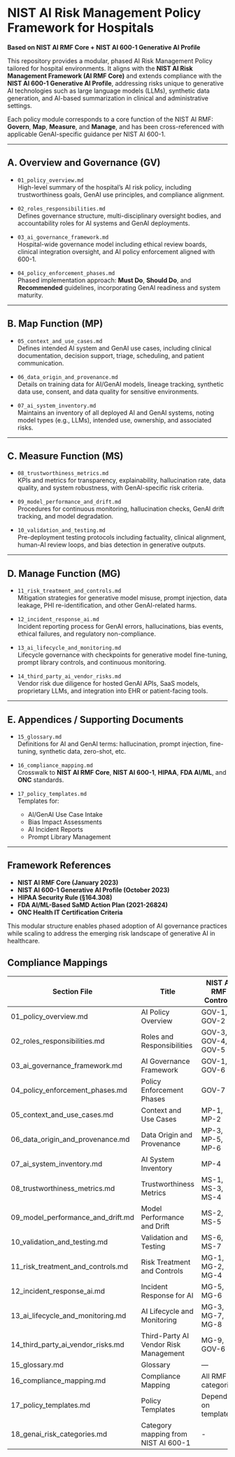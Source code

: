 # NIST AI Risk Management Policy Framework for Hospitals  
**Based on NIST AI RMF Core + NIST AI 600-1 Generative AI Profile**

This repository provides a modular, phased AI Risk Management Policy tailored for hospital environments. It aligns with the **NIST AI Risk Management Framework (AI RMF Core)** and extends compliance with the **NIST AI 600-1 Generative AI Profile**, addressing risks unique to generative AI technologies such as large language models (LLMs), synthetic data generation, and AI-based summarization in clinical and administrative settings.

Each policy module corresponds to a core function of the NIST AI RMF: **Govern**, **Map**, **Measure**, and **Manage**, and has been cross-referenced with applicable GenAI-specific guidance per NIST AI 600-1.

---

## A. Overview and Governance (GV)

- `01_policy_overview.md`  
  High-level summary of the hospital’s AI risk policy, including trustworthiness goals, GenAI use principles, and compliance alignment.

- `02_roles_responsibilities.md`  
  Defines governance structure, multi-disciplinary oversight bodies, and accountability roles for AI systems and GenAI deployments.

- `03_ai_governance_framework.md`  
  Hospital-wide governance model including ethical review boards, clinical integration oversight, and AI policy enforcement aligned with 600-1.

- `04_policy_enforcement_phases.md`  
  Phased implementation approach: **Must Do**, **Should Do**, and **Recommended** guidelines, incorporating GenAI readiness and system maturity.

---

## B. Map Function (MP)

- `05_context_and_use_cases.md`  
  Defines intended AI system and GenAI use cases, including clinical documentation, decision support, triage, scheduling, and patient communication.

- `06_data_origin_and_provenance.md`  
  Details on training data for AI/GenAI models, lineage tracking, synthetic data use, consent, and data quality for sensitive environments.

- `07_ai_system_inventory.md`  
  Maintains an inventory of all deployed AI and GenAI systems, noting model types (e.g., LLMs), intended use, ownership, and associated risks.

---

## C. Measure Function (MS)

- `08_trustworthiness_metrics.md`  
  KPIs and metrics for transparency, explainability, hallucination rate, data quality, and system robustness, with GenAI-specific risk criteria.

- `09_model_performance_and_drift.md`  
  Procedures for continuous monitoring, hallucination checks, GenAI drift tracking, and model degradation.

- `10_validation_and_testing.md`  
  Pre-deployment testing protocols including factuality, clinical alignment, human-AI review loops, and bias detection in generative outputs.

---

## D. Manage Function (MG)

- `11_risk_treatment_and_controls.md`  
  Mitigation strategies for generative model misuse, prompt injection, data leakage, PHI re-identification, and other GenAI-related harms.

- `12_incident_response_ai.md`  
  Incident reporting process for GenAI errors, hallucinations, bias events, ethical failures, and regulatory non-compliance.

- `13_ai_lifecycle_and_monitoring.md`  
  Lifecycle governance with checkpoints for generative model fine-tuning, prompt library controls, and continuous monitoring.

- `14_third_party_ai_vendor_risks.md`  
  Vendor risk due diligence for hosted GenAI APIs, SaaS models, proprietary LLMs, and integration into EHR or patient-facing tools.

---

## E. Appendices / Supporting Documents

- `15_glossary.md`  
  Definitions for AI and GenAI terms: hallucination, prompt injection, fine-tuning, synthetic data, zero-shot, etc.

- `16_compliance_mapping.md`  
  Crosswalk to **NIST AI RMF Core**, **NIST AI 600-1**, **HIPAA**, **FDA AI/ML**, and **ONC** standards.

- `17_policy_templates.md`  
  Templates for:
  - AI/GenAI Use Case Intake
  - Bias Impact Assessments
  - AI Incident Reports
  - Prompt Library Management

---

## Framework References

- **NIST AI RMF Core (January 2023)**  
- **NIST AI 600-1 Generative AI Profile (October 2023)**  
- **HIPAA Security Rule (§164.308)**  
- **FDA AI/ML-Based SaMD Action Plan (2021-26824)**  
- **ONC Health IT Certification Criteria**

This modular structure enables phased adoption of AI governance practices while scaling to address the emerging risk landscape of generative AI in healthcare.




## Compliance Mappings

| Section File                          | Title                                          | NIST AI RMF Controls        |
|--------------------------------------|------------------------------------------------|-----------------------------|
| 01_policy_overview.md               | AI Policy Overview                             | GOV-1, GOV-2                |
| 02_roles_responsibilities.md        | Roles and Responsibilities                     | GOV-3, GOV-4, GOV-5         |
| 03_ai_governance_framework.md       | AI Governance Framework                        | GOV-1, GOV-6                |
| 04_policy_enforcement_phases.md     | Policy Enforcement Phases                      | GOV-7                       |
| 05_context_and_use_cases.md         | Context and Use Cases                          | MP-1, MP-2                  |
| 06_data_origin_and_provenance.md    | Data Origin and Provenance                     | MP-3, MP-5, MP-6            |
| 07_ai_system_inventory.md           | AI System Inventory                            | MP-4                        |
| 08_trustworthiness_metrics.md       | Trustworthiness Metrics                        | MS-1, MS-3, MS-4            |
| 09_model_performance_and_drift.md   | Model Performance and Drift                    | MS-2, MS-5                  |
| 10_validation_and_testing.md        | Validation and Testing                         | MS-6, MS-7                  |
| 11_risk_treatment_and_controls.md   | Risk Treatment and Controls                    | MG-1, MG-2, MG-4            |
| 12_incident_response_ai.md          | Incident Response for AI                       | MG-5, MG-6                  |
| 13_ai_lifecycle_and_monitoring.md   | AI Lifecycle and Monitoring                    | MG-3, MG-7, MG-8            |
| 14_third_party_ai_vendor_risks.md   | Third-Party AI Vendor Risk Management          | MG-9, GOV-6                 |
| 15_glossary.md                      | Glossary                                       | —                           |
| 16_compliance_mapping.md            | Compliance Mapping                             | All RMF categories          |
| 17_policy_templates.md              | Policy Templates                               | Depends on template         |
| 18_genai_risk_categories.md         | Category mapping from NIST AI 600-1            | -                           |

